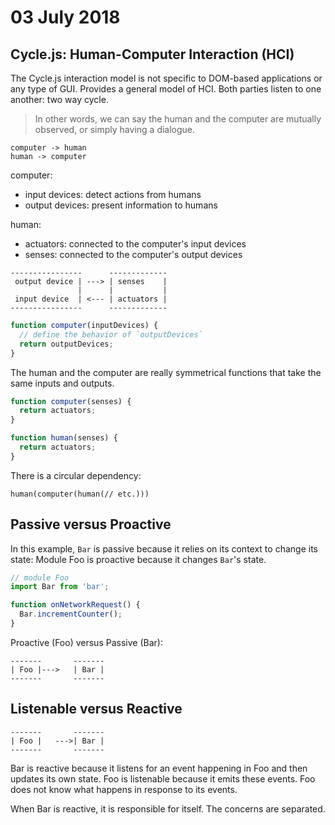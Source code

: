 # 03 July 2018

## Cycle.js: Human-Computer Interaction (HCI)

The Cycle.js interaction model is not specific to DOM-based applications or any
type of GUI.
Provides a general model of HCI.
Both parties listen to one another: two way cycle.

> In other words, we can say the human and the computer are mutually observed, 
> or simply having a dialogue. 

```
computer -> human
human -> computer
```

computer:

- input devices: detect actions from humans
- output devices: present information to humans

human:

- actuators: connected to the computer's input devices
- senses: connected to the computer's output devices

```
----------------      -------------
 output device | ---> | senses    |
               |      |           |
 input device  | <--- | actuators |
----------------      -------------
```

```javascript
function computer(inputDevices) {
  // define the behavior of `outputDevices`
  return outputDevices;
}
```

The human and the computer are really symmetrical functions that take the same
inputs and outputs.

```javascript
function computer(senses) {
  return actuators;
}
```

```javascript
function human(senses) {
  return actuators;
}
```

There is a circular dependency:

```
human(computer(human(// etc.)))
```

## Passive versus Proactive

In this example, `Bar` is passive because it relies on its context to change its
state:
Module Foo is proactive because it changes `Bar`'s state.

```javascript
// module Foo
import Bar from 'bar';

function onNetworkRequest() {
  Bar.incrementCounter();
}
```

Proactive (Foo) versus Passive (Bar):

```
-------       -------
| Foo |--->   | Bar |
-------       -------
```

## Listenable versus Reactive

```
-------       -------
| Foo |   --->| Bar |
-------       -------
```

Bar is reactive because it listens for an event happening in Foo and then 
updates its own state.
Foo is listenable because it emits these events.
Foo does not know what happens in response to its events.

When Bar is reactive, it is responsible for itself.
The concerns are separated.
